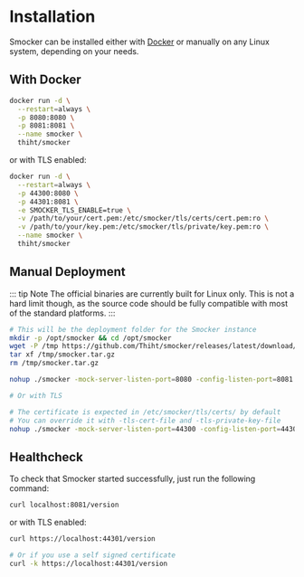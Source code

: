 # Installation

Smocker can be installed either with [Docker](https://www.docker.com/) or manually on any Linux system, depending on your needs.

## With Docker

```sh
docker run -d \
  --restart=always \
  -p 8080:8080 \
  -p 8081:8081 \
  --name smocker \
  thiht/smocker
```

or with TLS enabled:

```sh
docker run -d \
  --restart=always \
  -p 44300:8080 \
  -p 44301:8081 \
  -e SMOCKER_TLS_ENABLE=true \
  -v /path/to/your/cert.pem:/etc/smocker/tls/certs/cert.pem:ro \
  -v /path/to/your/key.pem:/etc/smocker/tls/private/key.pem:ro \
  --name smocker \
  thiht/smocker
```

## Manual Deployment

::: tip Note
The official binaries are currently built for Linux only. This is not a hard limit though, as the source code should be fully compatible with most of the standard platforms.
:::

```sh
# This will be the deployment folder for the Smocker instance
mkdir -p /opt/smocker && cd /opt/smocker
wget -P /tmp https://github.com/Thiht/smocker/releases/latest/download/smocker.tar.gz
tar xf /tmp/smocker.tar.gz
rm /tmp/smocker.tar.gz

nohup ./smocker -mock-server-listen-port=8080 -config-listen-port=8081 &

# Or with TLS

# The certificate is expected in /etc/smocker/tls/certs/ by default
# You can override it with -tls-cert-file and -tls-private-key-file
nohup ./smocker -mock-server-listen-port=44300 -config-listen-port=44301 -tls-enable &
```

## Healthcheck

To check that Smocker started successfully, just run the following command:

```sh
curl localhost:8081/version
```

or with TLS enabled:

```sh
curl https://localhost:44301/version

# Or if you use a self signed certificate
curl -k https://localhost:44301/version
```
